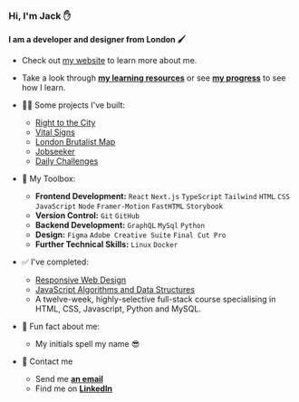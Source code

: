 ### Hi, I'm Jack ✋
**I am a developer and designer from London 🖌️**
- Check out [my website](https://jackkershaw.net) to learn more about me.
- Take a look through [**my learning resources**](https://github.com/jones58/Learning-Resources) or see [**my progress**](https://progress.jackkershaw.net) to see how I learn. 
- 👷‍♂️ Some projects I've built:
  - [Right to the City](https://github.com/jones58/right-to-city)
  - [Vital Signs](https://github.com/jones58/vital-signs)
  - [London Brutalist Map](https://github.com/jones58/brutalist-map-2)
  - [Jobseeker](https://github.com/jones58/jobseeker)
  - [Daily Challenges](https://github.com/jones58/daily-challenges)

- 🧰 My Toolbox:
  - **Frontend Development:** `React` `Next.js` `TypeScript` `Tailwind` `HTML` `CSS` `JavaScript` `Node` `Framer-Motion` `FastHTML` `Storybook`
  - **Version Control:** `Git` `GitHub` 
  - **Backend Development:** `GraphQL` `MySql` `Python`
  - **Design:** `Figma` `Adobe Creative Suite` `Final Cut Pro` 
  - **Further Technical Skills:** `Linux` `Docker` 
- ✅ I've completed:
    - [Responsive Web Design](https://www.freecodecamp.org/certification/jones58/responsive-web-design)
    - [JavaScript Algorithms and Data Structures](https://www.freecodecamp.org/certification/jones58/javascript-algorithms-and-data-structures)
    - A twelve-week, highly-selective full-stack course specialising in HTML, CSS, Javascript, Python and MySQL.
- 🌠 Fun fact about me: 
  - My initials spell my name 😎
- 📮 Contact me
  - Send me [**an email**](mailto:jackkershaw@protonmail.com")
  - Find me on [**LinkedIn**](https://www.linkedin.com/in/jackkershaw)

